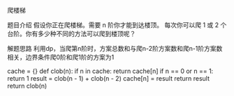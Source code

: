  爬楼梯
 
 题目介绍
 假设你正在爬楼梯。需要 n 阶你才能到达楼顶。
每次你可以爬 1 或 2 个台阶。你有多少种不同的方法可以爬到楼顶呢？

解题思路
利用dp，当爬第n阶时，方案总数和与爬n-2阶方案数和爬n-1阶方案数相关，边界条件爬0阶和爬1阶的方案为1

cache = {}
def clob(n):
	if n in cache:
		return cache[n]
	if n == 0 or n == 1:
		return 1
	result = clob(n - 1) + clob(n - 2)
	cache[n] = result
	return result
return clob(n)
